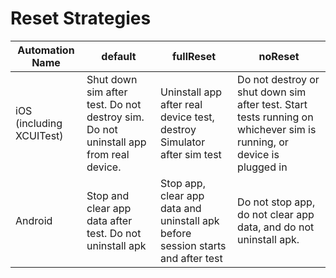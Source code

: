 # Reset Strategies

| Automation Name | default | fullReset | noReset |
| --------------- | ------- | --------- | ------- |
| iOS (including XCUITest) | Shut down sim after test. Do not destroy sim. Do not uninstall app from real device. | Uninstall app after real device test, destroy Simulator after sim test | Do not destroy or shut down sim after test. Start tests running on whichever sim is running, or device is plugged in |
| Android | Stop and clear app data after test. Do not uninstall apk | Stop app, clear app data and uninstall apk before session starts and after test | Do not stop app, do not clear app data, and do not uninstall apk. |
